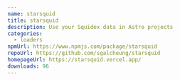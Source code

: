 ```yaml
---
name: starsquid
title: starsquid
description: Use your Squidex data in Astro projects
categories:
  - loaders
npmUrl: https://www.npmjs.com/package/starsquid
repoUrl: https://github.com/sgalcheung/starsquid
homepageUrl: https://starsquid.vercel.app/
downloads: 96
---
```

